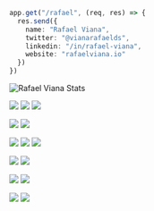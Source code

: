 

```ts
app.get("/rafael", (req, res) => {
  res.send({
    name: "Rafael Viana",
    twitter: "@vianarafaelds",
    linkedin: "/in/rafael-viana",
    website: "rafaelviana.io"
  })
})
```

<img alt="Rafael Viana Stats" src="https://github-readme-stats.vianarafael.vercel.app/api?username=vianarafael&show_icons=true&hide__border=true" />

![](https://img.shields.io/badge/Code-JavaScript-informational?style=flat&logo=javascript&logoColor=white)
![](https://img.shields.io/badge/Code-NodeJS-informational?style=flat&logo=node.js&logoColor=white)
![](https://img.shields.io/badge/Code-ReactJS-informational?style=flat&logo=react&logoColor=white)

![](https://img.shields.io/badge/Code-PostgreSQL-informational?style=flat&logo=postgresql&logoColor=white)
![](https://img.shields.io/badge/Code-TypeScript-informational?style=flat&logo=typescript&logoColor=white)


![](https://img.shields.io/badge/Tools-AWS-informational?style=flat&logo=amazon&logoColor=white)
![](https://img.shields.io/badge/Tools-GraphQL-informational?style=flat&logo=graphql&logoColor=white)
![](https://img.shields.io/badge/Tools-Redux-informational?style=flat&logo=redux&logoColor=white)

![](https://img.shields.io/badge/Shell-Bash-informational?style=flat&logo=gnu-bash&logoColor=white)
![](https://img.shields.io/badge/Tools-Docker-informational?style=flat&logo=docker&logoColor=white)

![](https://img.shields.io/badge/OS-Linux-informational?style=flat&logo=linux&logoColor=white)
![](https://img.shields.io/badge/OS-Mac-informational?style=flat&logo=apple&logoColor=white)

![](https://img.shields.io/badge/Editor-VisualStudioCode-informational?style=flat&logo=visual-studio-code&logoColor=white)
![](https://img.shields.io/badge/Editor-Vim-informational?style=flat&logo=vim&logoColor=white)
